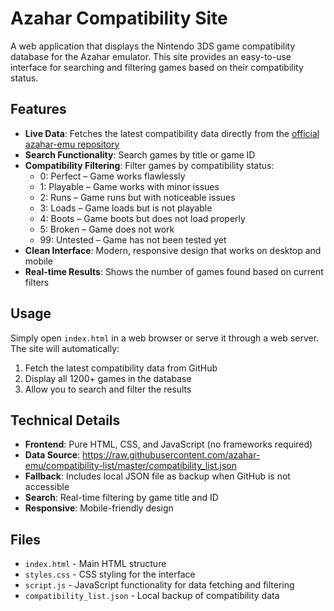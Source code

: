 # Azahar Compatibility Site

A web application that displays the Nintendo 3DS game compatibility database for the Azahar emulator. This site provides an easy-to-use interface for searching and filtering games based on their compatibility status.

## Features

- **Live Data**: Fetches the latest compatibility data directly from the [official azahar-emu repository](https://github.com/azahar-emu/compatibility-list)
- **Search Functionality**: Search games by title or game ID
- **Compatibility Filtering**: Filter games by compatibility status:
   - 0: Perfect – Game works flawlessly
   - 1: Playable – Game works with minor issues
   - 2: Runs – Game runs but with noticeable issues
   - 3: Loads – Game loads but is not playable
   - 4: Boots – Game boots but does not load properly
   - 5: Broken – Game does not work
   - 99: Untested – Game has not been tested yet
- **Clean Interface**: Modern, responsive design that works on desktop and mobile
- **Real-time Results**: Shows the number of games found based on current filters

## Usage

Simply open `index.html` in a web browser or serve it through a web server. The site will automatically:

1. Fetch the latest compatibility data from GitHub
2. Display all 1200+ games in the database
3. Allow you to search and filter the results

## Technical Details

- **Frontend**: Pure HTML, CSS, and JavaScript (no frameworks required)
- **Data Source**: https://raw.githubusercontent.com/azahar-emu/compatibility-list/master/compatibility_list.json
- **Fallback**: Includes local JSON file as backup when GitHub is not accessible
- **Search**: Real-time filtering by game title and ID
- **Responsive**: Mobile-friendly design

## Files

- `index.html` - Main HTML structure
- `styles.css` - CSS styling for the interface
- `script.js` - JavaScript functionality for data fetching and filtering
- `compatibility_list.json` - Local backup of compatibility data
